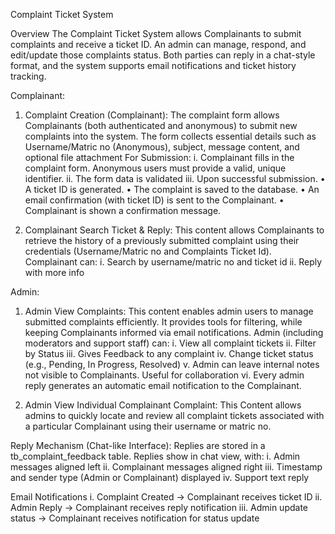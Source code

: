 
Complaint Ticket System

Overview
The Complaint Ticket System allows Complainants to submit complaints and receive a ticket ID. An admin can manage, respond, and edit/update those complaints status. Both parties can reply in a chat-style format, and the system supports email notifications and ticket history tracking.

Complainant:
1.	Complaint Creation (Complainant): The complaint form allows Complainants (both authenticated and anonymous) to submit new complaints into the system. The form collects essential details such as Username/Matric no (Anonymous), subject, message content, and optional file attachment
   For Submission:
i.	Complainant fills in the complaint form. Anonymous users must provide a valid, unique identifier.
ii.	The form data is validated
iii.	Upon successful submission.
•	A ticket ID is generated.
•	The complaint is saved to the database.
•	An email confirmation (with ticket ID) is sent to the Complainant.
•	Complainant is shown a confirmation message.
 
 

2.	Complainant Search Ticket & Reply: This content allows Complainants to retrieve the history of a previously submitted complaint using their credentials (Username/Matric no and Complaints Ticket Id).
Complainant can:
i.	Search by username/matric no and ticket id
ii.	Reply with more info

 

Admin:
1.	Admin View Complaints:  This content enables admin users to manage submitted complaints efficiently. It provides tools for filtering, while keeping Complainants informed via email notifications.
 	   Admin (including moderators and support staff) can: 
i.	View all complaint tickets
ii.	Filter by Status
iii.	Gives Feedback to any complaint
iv.	Change ticket status (e.g., Pending, In Progress, Resolved)
v.	Admin can leave internal notes not visible to Complainants. Useful for collaboration
vi.	Every admin reply generates an automatic email notification to the Complainant.

 
 
 
2.	Admin View Individual Complainant Complaint:  This Content allows admins to quickly locate and review all complaint tickets associated with a particular Complainant using their username or matric no.

 



Reply Mechanism (Chat-like Interface):
Replies are stored in a tb_complaint_feedback table.
Replies show in chat view, with:
i.	Admin messages aligned left
ii.	Complainant messages aligned right
iii.	Timestamp and sender type (Admin or Complainant) displayed
iv.	Support text reply

 


Email Notifications
i.	Complaint Created → Complainant receives ticket ID
ii.	Admin Reply → Complainant receives reply notification
iii.	Admin update status → Complainant receives notification for status update

